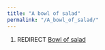 ```yaml
---
title: "A bowl of salad"
permalink: "/A_bowl_of_salad/"
---
```


1.  REDIRECT [Bowl of salad](Bowl_of_salad "wikilink")